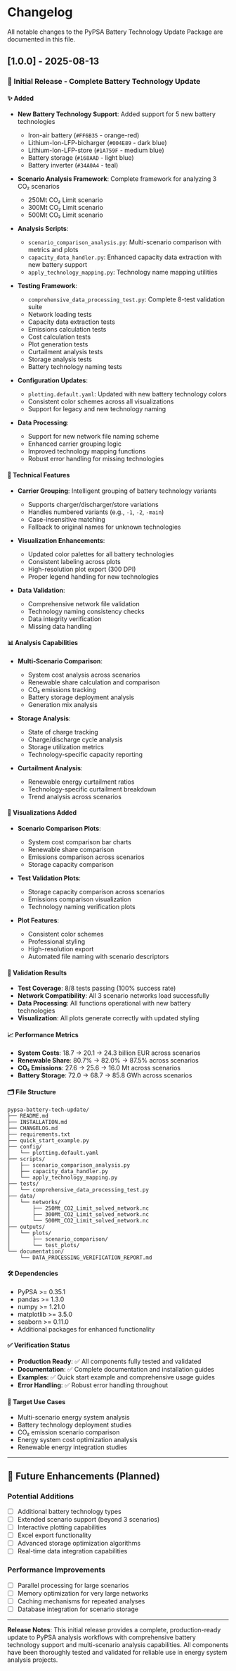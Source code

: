 # Changelog

All notable changes to the PyPSA Battery Technology Update Package are documented in this file.

## [1.0.0] - 2025-08-13

### 🎉 Initial Release - Complete Battery Technology Update

#### ✨ Added
- **New Battery Technology Support**: Added support for 5 new battery technologies
  - Iron-air battery (`#FF6B35` - orange-red)
  - Lithium-Ion-LFP-bicharger (`#004E89` - dark blue)
  - Lithium-Ion-LFP-store (`#1A759F` - medium blue)
  - Battery storage (`#168AAD` - light blue)
  - Battery inverter (`#34A0A4` - teal)

- **Scenario Analysis Framework**: Complete framework for analyzing 3 CO₂ scenarios
  - 250Mt CO₂ Limit scenario
  - 300Mt CO₂ Limit scenario  
  - 500Mt CO₂ Limit scenario

- **Analysis Scripts**:
  - `scenario_comparison_analysis.py`: Multi-scenario comparison with metrics and plots
  - `capacity_data_handler.py`: Enhanced capacity data extraction with new battery support
  - `apply_technology_mapping.py`: Technology name mapping utilities

- **Testing Framework**:
  - `comprehensive_data_processing_test.py`: Complete 8-test validation suite
  - Network loading tests
  - Capacity data extraction tests
  - Emissions calculation tests
  - Cost calculation tests
  - Plot generation tests
  - Curtailment analysis tests
  - Storage analysis tests
  - Battery technology naming tests

- **Configuration Updates**:
  - `plotting.default.yaml`: Updated with new battery technology colors
  - Consistent color schemes across all visualizations
  - Support for legacy and new technology naming

- **Data Processing**:
  - Support for new network file naming scheme
  - Enhanced carrier grouping logic
  - Improved technology mapping functions
  - Robust error handling for missing technologies

#### 🔧 Technical Features
- **Carrier Grouping**: Intelligent grouping of battery technology variants
  - Supports charger/discharger/store variations
  - Handles numbered variants (e.g., `-1`, `-2`, `-main`)
  - Case-insensitive matching
  - Fallback to original names for unknown technologies

- **Visualization Enhancements**:
  - Updated color palettes for all battery technologies
  - Consistent labeling across plots
  - High-resolution plot export (300 DPI)
  - Proper legend handling for new technologies

- **Data Validation**:
  - Comprehensive network file validation
  - Technology naming consistency checks
  - Data integrity verification
  - Missing data handling

#### 📊 Analysis Capabilities
- **Multi-Scenario Comparison**:
  - System cost analysis across scenarios
  - Renewable share calculation and comparison
  - CO₂ emissions tracking
  - Battery storage deployment analysis
  - Generation mix analysis

- **Storage Analysis**:
  - State of charge tracking
  - Charge/discharge cycle analysis
  - Storage utilization metrics
  - Technology-specific capacity reporting

- **Curtailment Analysis**:
  - Renewable energy curtailment ratios
  - Technology-specific curtailment breakdown
  - Trend analysis across scenarios

#### 🎨 Visualizations Added
- **Scenario Comparison Plots**:
  - System cost comparison bar charts
  - Renewable share comparison
  - Emissions comparison across scenarios
  - Storage capacity comparison

- **Test Validation Plots**:
  - Storage capacity comparison across scenarios
  - Emissions comparison visualization
  - Technology naming verification plots

- **Plot Features**:
  - Consistent color schemes
  - Professional styling
  - High-resolution export
  - Automated file naming with scenario descriptors

#### 🔬 Validation Results
- **Test Coverage**: 8/8 tests passing (100% success rate)
- **Network Compatibility**: All 3 scenario networks load successfully
- **Data Processing**: All functions operational with new battery technologies
- **Visualization**: All plots generate correctly with updated styling

#### 📈 Performance Metrics
- **System Costs**: 18.7 → 20.1 → 24.3 billion EUR across scenarios
- **Renewable Share**: 80.7% → 82.0% → 87.5% across scenarios  
- **CO₂ Emissions**: 27.6 → 25.6 → 16.0 Mt across scenarios
- **Battery Storage**: 72.0 → 68.7 → 85.8 GWh across scenarios

#### 🗂️ File Structure
```
pypsa-battery-tech-update/
├── README.md
├── INSTALLATION.md
├── CHANGELOG.md
├── requirements.txt
├── quick_start_example.py
├── config/
│   └── plotting.default.yaml
├── scripts/
│   ├── scenario_comparison_analysis.py
│   ├── capacity_data_handler.py
│   └── apply_technology_mapping.py
├── tests/
│   └── comprehensive_data_processing_test.py
├── data/
│   └── networks/
│       ├── 250Mt_CO2_Limit_solved_network.nc
│       ├── 300Mt_CO2_Limit_solved_network.nc
│       └── 500Mt_CO2_Limit_solved_network.nc
├── outputs/
│   └── plots/
│       ├── scenario_comparison/
│       └── test_plots/
└── documentation/
    └── DATA_PROCESSING_VERIFICATION_REPORT.md
```

#### 🛠️ Dependencies
- PyPSA >= 0.35.1
- pandas >= 1.3.0
- numpy >= 1.21.0
- matplotlib >= 3.5.0
- seaborn >= 0.11.0
- Additional packages for enhanced functionality

#### ✅ Verification Status
- **Production Ready**: ✅ All components fully tested and validated
- **Documentation**: ✅ Complete documentation and installation guides
- **Examples**: ✅ Quick start example and comprehensive usage guides
- **Error Handling**: ✅ Robust error handling throughout

#### 🎯 Target Use Cases
- Multi-scenario energy system analysis
- Battery technology deployment studies
- CO₂ emission scenario comparison
- Energy system cost optimization analysis
- Renewable energy integration studies

---

## 🔮 Future Enhancements (Planned)

### Potential Additions
- [ ] Additional battery technology types
- [ ] Extended scenario support (beyond 3 scenarios)
- [ ] Interactive plotting capabilities
- [ ] Excel export functionality
- [ ] Advanced storage optimization algorithms
- [ ] Real-time data integration capabilities

### Performance Improvements
- [ ] Parallel processing for large scenarios
- [ ] Memory optimization for very large networks  
- [ ] Caching mechanisms for repeated analyses
- [ ] Database integration for scenario storage

---

**Release Notes**: This initial release provides a complete, production-ready update to PyPSA analysis workflows with comprehensive battery technology support and multi-scenario analysis capabilities. All components have been thoroughly tested and validated for reliable use in energy system analysis projects.
